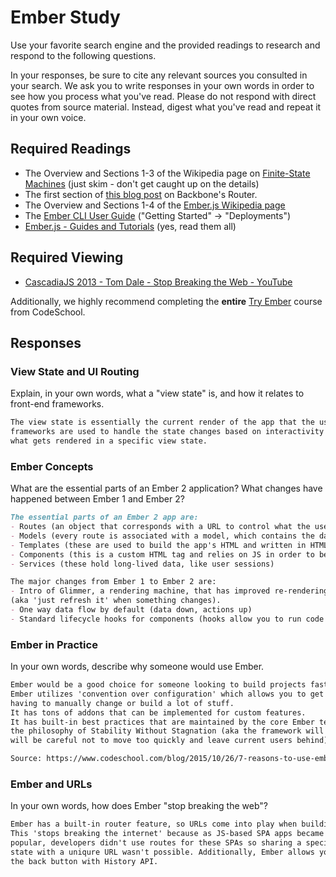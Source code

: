 # Ember Study

Use your favorite search engine and the provided readings to research and
respond to the following questions.

In your responses, be sure to cite any relevant sources you consulted in your
search. We ask you to write responses in your own words in order to see how you
process what you've read. Please do not respond with direct quotes from source
material. Instead, digest what you've read and repeat it in your own voice.

## Required Readings

-   The Overview and Sections 1-3 of the Wikipedia page on [Finite-State Machines](https://en.wikipedia.org/wiki/Finite-state_machine)
    (just skim - don't get caught up on the details)
-   The first section of [this blog post](http://pragmatic-backbone.com/routing-and-controllers) on
    Backbone's Router.
-   The Overview and Sections 1-4 of the [Ember.js Wikipedia page](https://en.wikipedia.org/wiki/Ember.js)
-   The [Ember CLI User Guide](http://ember-cli.com/user-guide/)
    ("Getting Started" -> "Deployments")
-   [Ember.js - Guides and Tutorials](https://guides.emberjs.com/v2.4.0/) (yes,
    read them all)

## Required Viewing

-   [CascadiaJS 2013 - Tom Dale - Stop Breaking the Web - YouTube](https://www.youtube.com/watch?v=BQ6at0addi4)

Additionally, we highly recommend completing the **entire** [Try
Ember](https://www.codeschool.com/courses/try-ember) course from CodeSchool.

## Responses

### View State and UI Routing

Explain, in your own words, what a "view state" is, and how it relates to
 front-end frameworks.

```md
The view state is essentially the current render of the app that the user sees. Front-end
frameworks are used to handle the state changes based on interactivity within the app, and manages
what gets rendered in a specific view state.
```

### Ember Concepts

What are the essential parts of an Ember 2 application?
What changes have happened between Ember 1 and Ember 2?

```md
The essential parts of an Ember 2 app are:
- Routes (an object that corresponds with a URL to control what the user sees)
- Models (every route is associated with a model, which contains the data associated with the current state of the app)
- Templates (these are used to build the app's HTML and written in HTMLBars, a variation of Handlebars)
- Components (this is a custom HTML tag and relies on JS in order to be implemented. Components 'own' their data)
- Services (these hold long-lived data, like user sessions)

The major changes from Ember 1 to Ember 2 are:
- Intro of Glimmer, a rendering machine, that has improved re-rendering performance.
(aka 'just refresh it' when something changes).
- One way data flow by default (data down, actions up)
- Standard lifecycle hooks for components (hooks allow you to run code at specific times in a component's life)
```

### Ember in Practice

In your own words, describe why someone would use Ember.

```md
Ember would be a good choice for someone looking to build projects faster, no matter the size.
Ember utilizes 'convention over configuration' which allows you to get started right away, without
having to manually change or build a lot of stuff.
It has tons of addons that can be implemented for custom features.
It has built-in best practices that are maintained by the core Ember team, which follows
the philosophy of Stability Without Stagnation (aka the framework will continue to evolve, but
will be careful not to move too quickly and leave current users behind).

Source: https://www.codeschool.com/blog/2015/10/26/7-reasons-to-use-ember-js/
```

### Ember and URLs

In your own words, how does Ember "stop breaking the web"?

```md
Ember has a built-in router feature, so URLs come into play when building your SPA in Ember.
This 'stops breaking the internet' because as JS-based SPA apps became more and more
popular, developers didn't use routes for these SPAs so sharing a specific view
state with a uniqure URL wasn't possible. Additionally, Ember allows your app to utilize
the back button with History API.
```

